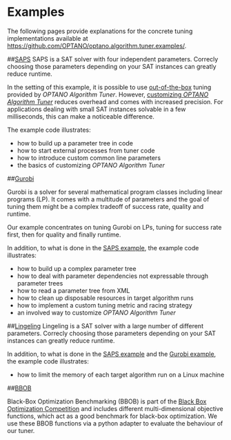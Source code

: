 # Examples

The following pages provide explanations for the concrete tuning implementations available at https://github.com/OPTANO/optano.algorithm.tuner.examples/.

##[SAPS](saps.md)
SAPS is a SAT solver with four independent parameters. Correcly choosing those parameters depending on your SAT instances can greatly reduce runtime.

In the setting of this example, it is possible to use [out-of-the-box](../userDoc/basic_usage.md) tuning provided by *OPTANO Algorithm Tuner*. However, [customizing <i>OPTANO Algorithm Tuner</i>](advanced.md) reduces overhead and comes with increased precision. For applications dealing with small SAT instances solvable in a few milliseconds, this can make a noticeable difference.<br>

The example code illustrates:

- how to build up a parameter tree in code
- how to start external processes from tuner code
- how to introduce custom common line parameters
- the basics of customizing *OPTANO Algorithm Tuner*

##[Gurobi](gurobi.md)

Gurobi is a solver for several mathematical program classes including linear programs (LP). It comes with a multitude of parameters and the goal of tuning them might be a complex tradeoff of success rate, quality and runtime.

Our example concentrates on tuning Gurobi on LPs, tuning for success rate first, then for quality and finally runtime.

In addition, to what is done in the [SAPS example](saps.md), the example code illustrates:

- how to build up a complex parameter tree
- how to deal with parameter dependencies not expressable through parameter trees
- how to read a parameter tree from XML
- how to clean up disposable resources in target algorithm runs
- how to implement a custom tuning metric and racing strategy
- an involved way to customize *OPTANO Algorithm Tuner*

##[Lingeling](lingeling.md)
Lingeling is a SAT solver with a large number of different parameters. Correcly choosing those parameters depending on your SAT instances can greatly reduce runtime.

In addition, to what is done in the [SAPS example](saps.md) and the [Gurobi example](gurobi.md), the example code illustrates:

- how to limit the memory of each target algorithm run on a Linux machine

##[BBOB](bbob.md)

Black-Box Optimization Benchmarking (BBOB) is part of the [Black Box Optimization Competition](https://bbcomp.ini.rub.de/) and includes different multi-dimensional objective functions, which act as a good benchmark for black-box optimization. We use these BBOB functions via a python adapter to evaluate the behaviour of our tuner.